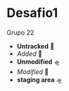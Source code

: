 # Desafio1
Grupo 22

- **Untracked** :1st_place_medal:
- _Added_ :2nd_place_medal:
- **Unmodified**  :flying_saucer:
-  _Modified_ :3rd_place_medal:
- **staging area** :flying_saucer:

